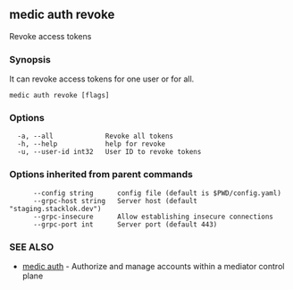 ## medic auth revoke

Revoke access tokens

### Synopsis

It can revoke access tokens for one user or for all.

```
medic auth revoke [flags]
```

### Options

```
  -a, --all             Revoke all tokens
  -h, --help            help for revoke
  -u, --user-id int32   User ID to revoke tokens
```

### Options inherited from parent commands

```
      --config string      config file (default is $PWD/config.yaml)
      --grpc-host string   Server host (default "staging.stacklok.dev")
      --grpc-insecure      Allow establishing insecure connections
      --grpc-port int      Server port (default 443)
```

### SEE ALSO

* [medic auth](medic_auth.md)	 - Authorize and manage accounts within a mediator control plane

